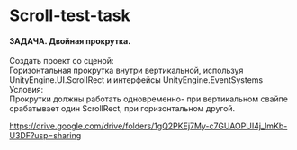 # Scroll-test-task
#### ЗАДАЧА. Двойная прокрутка.

Создать проект со сценой:  
Горизонтальная прокрутка внутри вертикальной, используя UnityEngine.UI.ScrollRect и интерфейсы UnityEngine.EventSystems  
Условия:  
Прокрутки должны работать одновременно- при вертикальном свайпе срабатывает один ScrollRect, при горизонтальном другой.

https://drive.google.com/drive/folders/1gQ2PKEj7My-c7GUAOPUI4j_lmKb-U3DF?usp=sharing
